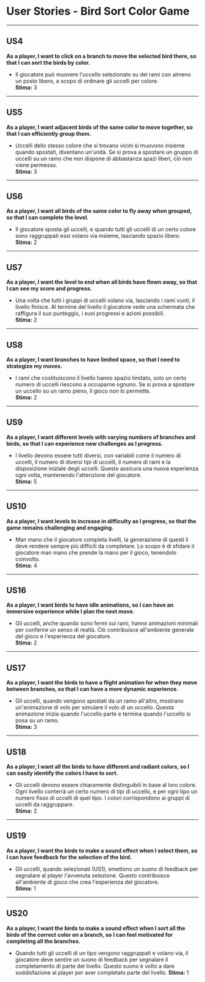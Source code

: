 # User Stories - Bird Sort Color Game

---

## US4
**As a player, I want to click on a branch to move the selected bird there, so that I can sort the birds by color.**  
- Il giocatore può muovere l'uccello selezionato su dei rami con almeno un posto libero, a scopo di ordinare gli uccelli per colore.  
**Stima:** 3

---

## US5
**As a player, I want adjacent birds of the same color to move together, so that I can efficiently group them.**  
- Uccelli dello stesso colore che si trovano vicini si muovono insieme quando spostati, diventano un'unità. Se si prova a spostare un gruppo di uccelli su un ramo che non dispone di abbastanza spazi liberi, ciò non viene permesso.  
**Stima:** 3

---

## US6
**As a player, I want all birds of the same color to fly away when grouped, so that I can complete the level.**  
- Il giocatore sposta gli uccelli, e quando tutti gli uccelli di un certo colore sono raggruppati essi volano via insieme, lasciando spazio libero.  
**Stima:** 2

---

## US7
**As a player, I want the level to end when all birds have flown away, so that I can see my score and progress.**  
- Una volta che tutti i gruppi di uccelli volano via, lasciando i rami vuoti, il livello finisce. Al termine del livello il giocatore vede una schermata che raffigura il suo punteggio, i suoi progressi e azioni possibili.  
**Stima:** 2

---

## US8
**As a player, I want branches to have limited space, so that I need to strategize my moves.**  
- I rami che costituiscono il livello hanno spazio limitato, solo un certo numero di uccelli riescono a occuparne ognuno. Se si prova a spostare un uccello su un ramo pieno, il gioco non lo permette.  
**Stima:** 2

---

## US9
**As a player, I want different levels with varying numbers of branches and birds, so that I can experience new challenges as I progress.**  
- I livello devono essere tutti diversi, con variabili come il numero di uccelli, il numero di diversi tipi di uccelli, il numero di rami e la disposizione iniziale degli uccelli. Questo assicura una nuova esperienza ogni volta, mantenendo l'attenzione del giocatore.  
**Stima:** 5

---

## US10
**As a player, I want levels to increase in difficulty as I progress, so that the game remains challenging and engaging.**  
- Man mano che il giocatore completa livelli, la generazione di questi li deve rendere sempre più difficili da completare. Lo scopo è di sfidare il giocatore man mano che prende la mano per il gioco, tenendolo coinvolto.  
**Stima:** 4

---

## US16
**As a player, I want birds to have idle animations, so I can have an immersive experience while I plan the next move.**  
- Gli uccelli, anche quando sono fermi sui rami, hanno animazioni minimali per conferire un senso di realtà. Ciò contribuisce all'ambiente generale del gioco e l'esperienza del giocatore.  
**Stima:** 2

---

## US17
**As a player, I want the birds to have a flight animation for when they move between branches, so that I can have a more dynamic experience.**  
- Gli uccelli, quando vengono spostati da un ramo all'altro, mostrano un'animazione di volo per simulare il volo di un uccello. Questa animazione inizia quando l'uccello parte e termina quando l'uccello si posa su un ramo.  
**Stima:** 3

---

## US18
**As a player, I want all the birds to have different and radiant colors, so I can easily identify the colors I have to sort.**  
- Gli uccelli devono essere chiaramente distinguibili in base al loro colore. Ogni livello conterrà un certo numero di tipi di uccello, e per ogni tipo un numero fisso di uccelli di quel tipo. I colori corrispondono ai gruppi di uccelli da raggruppare.  
**Stima:** 2

---

## US19
**As a player, I want the birds to make a sound effect when I select them, so I can have feedback for the selection of the bird.**  
- Gli uccelli, quando selezionati (US1), emettono un suono di feedback per segnalare al player l'avvenuta selezione. Questo contribuisce all'ambiente di gioco che crea l'esperienza del giocatore.  
**Stima:** 1

---

## US20
**As a player, I want the birds to make a sound effect when I sort all the birds of the correct color on a branch, so I can feel motivated for completing all the branches.**  
- Quando tutti gli uccelli di un tipo vengono raggruppati e volano via, il giocatore deve sentire un suono di feedback per segnalare il completamento di parte del livello. Questo suono è volto a dare soddisfazione al player per aver completato parte del livello.
**Stima:** 1

